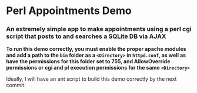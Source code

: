 # Perl Appointments Demo

### An extremely simple app to make appointments using a perl cgi script that posts to and searches a SQLite DB via AJAX

**To run this demo correctly, you must enable the proper apache modules and add a path to the `bin` folder as a `<Directory>` in `httpd.conf`, as well as have the permissions for this folder set to 755, and AllowOverride permissions or cgi and pl execution permissions for the same `<Directory>`**

Ideally, I will have an ant script to build this demo correctly by the next commit.